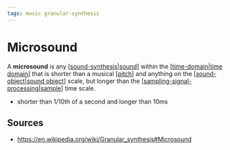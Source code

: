 ```yaml
---
tags: music granular-synthesis
---
```


# Microsound

A **microsound** is any [[sound-synthesis|sound]] within the [[time-domain|time domain]] that is shorter than a musical [[pitch]] and anything on the [[sound-object|sound object]] scale, but longer than the [[sampling-signal-processing|sample]] time scale.

- shorter than 1/10th of a second and longer than 10ms

## Sources

- <https://en.wikipedia.org/wiki/Granular_synthesis#Microsound>

[//begin]: # "Autogenerated link references for markdown compatibility"
[sound-synthesis|sound]: sound-synthesis "Sound Synthesis"
[time-domain|time domain]: time-domain "Time Domain"
[pitch]: pitch "Pitch"
[sound-object|sound object]: sound-object "Sound object (objet sonore)"
[sampling-signal-processing|sample]: sampling-signal-processing "Sampling (Signal Processing)"
[//end]: # "Autogenerated link references"
